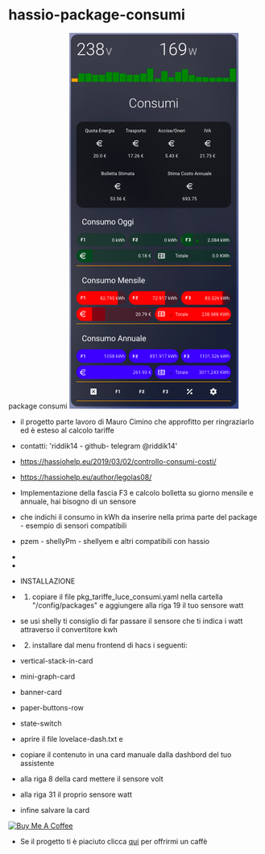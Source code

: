 # hassio-package-consumi

package consumi
<img src="https://github.com/riddik14/hassio-package-consumi/blob/main/image_.png">

- il progetto parte lavoro di Mauro Cimino che approfitto per ringraziarlo ed è esteso al calcolo tariffe
- contatti: 'riddik14 - github- telegram @riddik14'

- https://hassiohelp.eu/2019/03/02/controllo-consumi-costi/

- https://hassiohelp.eu/author/legolas08/


- Implementazione della fascia F3 e calcolo bolletta su giorno mensile e annuale, hai bisogno di un sensore 
- che indichi il consumo in kWh da inserire nella prima parte del package - esempio di sensori compatibili 
- pzem - shellyPm - shellyem e altri compatibili con hassio
-
-
- INSTALLAZIONE

- 1. copiare il file pkg_tariffe_luce_consumi.yaml nella cartella "/config/packages" e aggiungere alla riga 19 il tuo sensore watt
- se usi shelly ti consiglio di far passare il sensore che ti indica i watt attraverso il convertitore kwh
- 2. installare dal menu frontend di hacs i seguenti:

- vertical-stack-in-card
- mini-graph-card
- banner-card
- paper-buttons-row
- state-switch

- aprire il file  lovelace-dash.txt e 
- copiare il contenuto in una card manuale dalla dashbord del tuo assistente
-  alla riga 8 della card mettere il sensore volt
-  alla riga 31 il proprio sensore watt
-  infine salvare la card




<a href="https://www.buymeacoffee.com/T1Pqksy" target="_blank"><img src="https://cdn.buymeacoffee.com/buttons/arial-black.png" alt="Buy Me A Coffee" style="height: 51px !important;width: 217px !important;" ></a>


- Se il progetto ti è piaciuto clicca <a href="https://www.paypal.me/DomenicoCeccarelli">qui</a> per offrirmi un caffè

